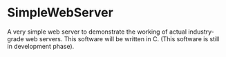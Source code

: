 # SimpleWebServer
A very simple web server to demonstrate the working of actual industry-grade web servers. This software will be written in C. (This software is still in development phase).
